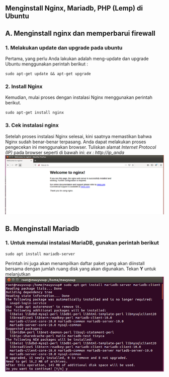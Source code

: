 ## Menginstall Nginx, Mariadb, PHP (Lemp) di Ubuntu

## A. Menginstall nginx dan memperbarui firewall

### 1. Melakukan update dan upgrade pada ubuntu 
Pertama, yang perlu Anda lakukan adalah meng-update dan upgrade Ubuntu menggunakan perintah berikut :

    sudo apt-get update && apt-get upgrade

### 2. Install Nginx
Kemudian, mulai proses dengan instalasi Nginx menggunakan perintah berikut.

    sudo apt-get install nginx

### 3. Cek instalasi nginx
Setelah proses instalasi Nginx selesai, kini saatnya memastikan bahwa Nginx sudah benar-benar terpasang. Anda dapat melakukan proses pengecekan ini menggunakan browser.
Tuliskan alamat _Internet Protocol (IP)_ pada browser seperti di bawah ini:
*ex : http://ip_anda*
<img src="pict/1.PNG">

## B. Menginstall Mariadb

### 1. Untuk memulai instalasi MariaDB, gunakan perintah berikut

    sudo apt install mariadb-server

   Perintah ini juga akan menampilkan daftar paket yang akan diinstall bersama dengan jumlah ruang disk yang akan digunakan. Tekan **Y** untuk melanjutkan
<img src="pict/2.PNG">

